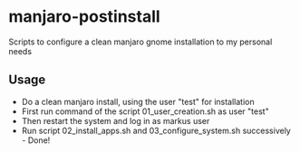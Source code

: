 # manjaro-postinstall

Scripts to configure a clean manjaro gnome installation to my personal needs

## Usage

- Do a clean manjaro install, using the user "test" for installation
- First run command of the script 01_user_creation.sh as user "test"
- Then restart the system and log in as markus user
- Run script 02_install_apps.sh and 03_configure_system.sh successively - Done!
